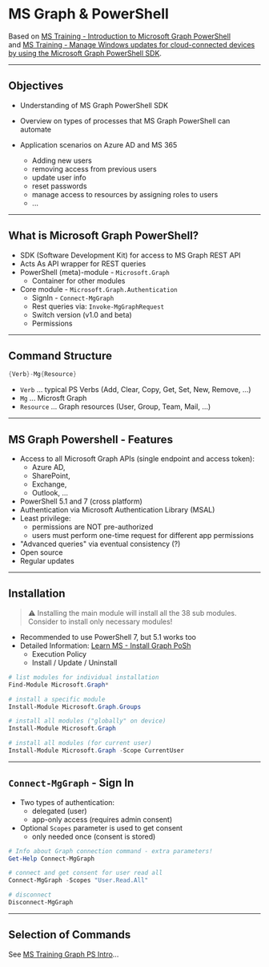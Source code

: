 # MS Graph & PowerShell

Based on [MS Training - Introduction to Microsoft Graph PowerShell](https://learn.microsoft.com/en-us/training/modules/introduction-to-microsoft-graph-powershell/)<br> and [MS Training - Manage Windows updates for cloud-connected devices by using the Microsoft Graph PowerShell SDK](https://learn.microsoft.com/en-us/training/modules/manage-windows-updates-cloud-devices/).

---

## Objectives

- Understanding of MS Graph PowerShell SDK

- Overview on types of processes that MS Graph PowerShell can automate

- Application scenarios on Azure AD and MS 365
  - Adding new users
  - removing access from previous users
  - update user info
  - reset passwords
  - manage access to resources by assigning roles to users
  - ...

---

## What is Microsoft Graph PowerShell?

- SDK (Software Development Kit) for access to MS Graph REST API
- Acts As API wrapper for REST queries
- PowerShell (meta)-module - `Microsoft.Graph`
  - Container for other modules
- Core module - `Microsoft.Graph.Authentication`
  - SignIn - `Connect-MgGraph`
  - Rest queries via: `Invoke-MgGraphRequest`
  - Switch version (v1.0 and beta)
  - Permissions

---

## Command Structure

```powershell
{Verb}-Mg{Resource}
```

- `Verb` ... typical PS Verbs (Add, Clear, Copy, Get, Set, New, Remove, ...)
- `Mg` ... Microsft Graph
- `Resource` ... Graph resources (User, Group, Team, Mail, ...)

---

## MS Graph Powershell - Features

- Access to all Microsoft Graph APIs (single endpoint and access token):
  - Azure AD,
  - SharePoint,
  - Exchange,
  - Outlook, ...
- PowerShell 5.1 and 7 (cross platform)
- Authentication via Microsoft Authentication Library (MSAL)
- Least privilege:
  - permissions are NOT pre-authorized
  - users must perform one-time request for different app permissions
- "Advanced queries" via eventual consistency (?)
- Open source
- Regular updates

---

## Installation

> :warning: Installing the main module will install all the 38 sub modules. Consider to install only necessary modules!

- Recommended to use PowerShell 7, but 5.1 works too
- Detailed Information: [Learn MS - Install Graph PoSh](https://learn.microsoft.com/en-us/powershell/microsoftgraph/installation?view=graph-powershell-1.0)
  - Execution Policy
  - Install / Update / Uninstall

```powershell
# list modules for individual installation
Find-Module Microsoft.Graph*

# install a specific module
Install-Module Microsoft.Graph.Groups 

# install all modules ("globally" on device)
Install-Module Microsoft.Graph

# install all modules (for current user)
Install-Module Microsoft.Graph -Scope CurrentUser
```

---

## `Connect-MgGraph` - Sign In

- Two types of authentication:
  - delegated (user)
  - app-only access (requires admin consent)
- Optional `Scopes` parameter is used to get consent
  - only needed once (consent is stored)

```powershell
# Info about Graph connection command - extra parameters!
Get-Help Connect-MgGraph

# connect and get consent for user read all
Connect-MgGraph -Scopes "User.Read.All"

# disconnect
Disconnect-MgGraph
```

---

## Selection of Commands

See [MS Training Graph PS Intro](https://learn.microsoft.com/en-us/training/modules/introduction-to-microsoft-graph-powershell/3-how-microsoft-graph-powershell-works)...
